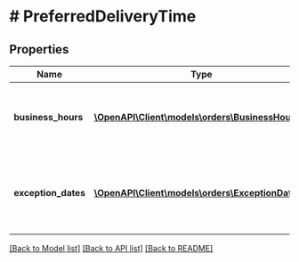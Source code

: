 # # PreferredDeliveryTime

## Properties

Name | Type | Description | Notes
------------ | ------------- | ------------- | -------------
**business_hours** | [**\OpenAPI\Client\models\orders\BusinessHours[]**](BusinessHours.md) | Business hours when the business is open for deliveries. | [optional]
**exception_dates** | [**\OpenAPI\Client\models\orders\ExceptionDates[]**](ExceptionDates.md) | Dates when the business is closed during the next 30 days. | [optional]

[[Back to Model list]](../../README.md#models) [[Back to API list]](../../README.md#endpoints) [[Back to README]](../../README.md)
